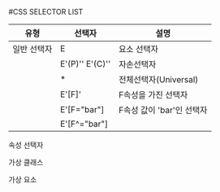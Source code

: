 #CSS SELECTOR LIST

   유형    |    선택자    | 	설명
----------|------------|----------- 
일반 선택자|E|요소 선택자
		|E'(P)'' E'(C)'' |자손선택자
		|*| 전체선택자(Universal)
		|E'[F]'| F속성을 가진 선택자 
		|E'[F="bar"]|F속성 값이 'bar'인 선택자
		|E'[F^="bar"]
속성 선택자

가상 클래스

가상 요소